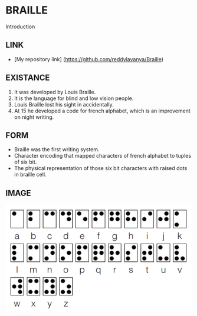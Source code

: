 # BRAILLE
Introduction

## LINK
- [My repository link] (https://github.com/reddylavanya/Braille)

## EXISTANCE
1. It was developed by Louis Braille.
1. It is the language for blind and low vision people.
1. Louis Braille lost his sight in accidentally.
1. At 15 he developed a code for french alphabet, which is an improvement on night writing.

## FORM
- Braille was the first writing system.
- Character encoding that mapped characters of french alphabet to tuples of six bit.
- The physical representation of those six bit characters with raised dots in braille cell.

## IMAGE
![IMAGE](https://github.com/reddylavanya/Braille/blob/master/alphavet.PNG?raw=true)
              
